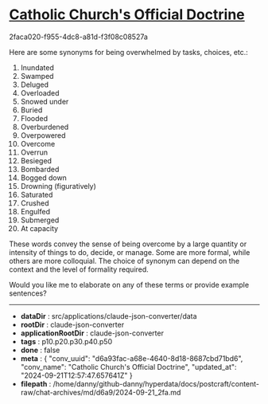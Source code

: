 # [Catholic Church's Official Doctrine](https://claude.ai/chat/d6a93fac-a68e-4640-8d18-8687cbd71bd6)

2faca020-f955-4dc8-a81d-f3f08c08527a

 Here are some synonyms for being overwhelmed by tasks, choices, etc.:

1. Inundated
2. Swamped
3. Deluged
4. Overloaded
5. Snowed under
6. Buried
7. Flooded
8. Overburdened
9. Overpowered
10. Overcome
11. Overrun
12. Besieged
13. Bombarded
14. Bogged down
15. Drowning (figuratively)
16. Saturated
17. Crushed
18. Engulfed
19. Submerged
20. At capacity

These words convey the sense of being overcome by a large quantity or intensity of things to do, decide, or manage. Some are more formal, while others are more colloquial. The choice of synonym can depend on the context and the level of formality required.

Would you like me to elaborate on any of these terms or provide example sentences?

---

* **dataDir** : src/applications/claude-json-converter/data
* **rootDir** : claude-json-converter
* **applicationRootDir** : claude-json-converter
* **tags** : p10.p20.p30.p40.p50
* **done** : false
* **meta** : {
  "conv_uuid": "d6a93fac-a68e-4640-8d18-8687cbd71bd6",
  "conv_name": "Catholic Church's Official Doctrine",
  "updated_at": "2024-09-21T12:57:47.657641Z"
}
* **filepath** : /home/danny/github-danny/hyperdata/docs/postcraft/content-raw/chat-archives/md/d6a9/2024-09-21_2fa.md